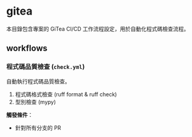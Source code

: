 # gitea

本目錄包含專案的 GiTea CI/CD 工作流程設定，用於自動化程式碼檢查流程。

## workflows

### 程式碼品質檢查 (`check.yml`)

自動執行程式碼品質檢查。

1. 程式碼格式檢查 (ruff format & ruff check)
2. 型別檢查 (mypy)

**觸發條件**：

- 針對所有分支的 PR
